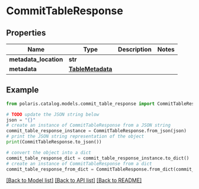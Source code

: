 <!--

 Copyright (c) 2024 Snowflake Computing Inc.
 
 Licensed under the Apache License, Version 2.0 (the "License");
 you may not use this file except in compliance with the License.
 You may obtain a copy of the License at
 
      http://www.apache.org/licenses/LICENSE-2.0
 
 Unless required by applicable law or agreed to in writing, software
 distributed under the License is distributed on an "AS IS" BASIS,
 WITHOUT WARRANTIES OR CONDITIONS OF ANY KIND, either express or implied.
 See the License for the specific language governing permissions and
 limitations under the License.

-->
# CommitTableResponse

## Properties

Name | Type | Description | Notes
------------ | ------------- | ------------- | -------------
**metadata_location** | **str** |  | 
**metadata** | [**TableMetadata**](TableMetadata.md) |  | 

## Example

```python
from polaris.catalog.models.commit_table_response import CommitTableResponse

# TODO update the JSON string below
json = "{}"
# create an instance of CommitTableResponse from a JSON string
commit_table_response_instance = CommitTableResponse.from_json(json)
# print the JSON string representation of the object
print(CommitTableResponse.to_json())

# convert the object into a dict
commit_table_response_dict = commit_table_response_instance.to_dict()
# create an instance of CommitTableResponse from a dict
commit_table_response_from_dict = CommitTableResponse.from_dict(commit_table_response_dict)
```
[[Back to Model list]](../README.md#documentation-for-models) [[Back to API list]](../README.md#documentation-for-api-endpoints) [[Back to README]](../README.md)


